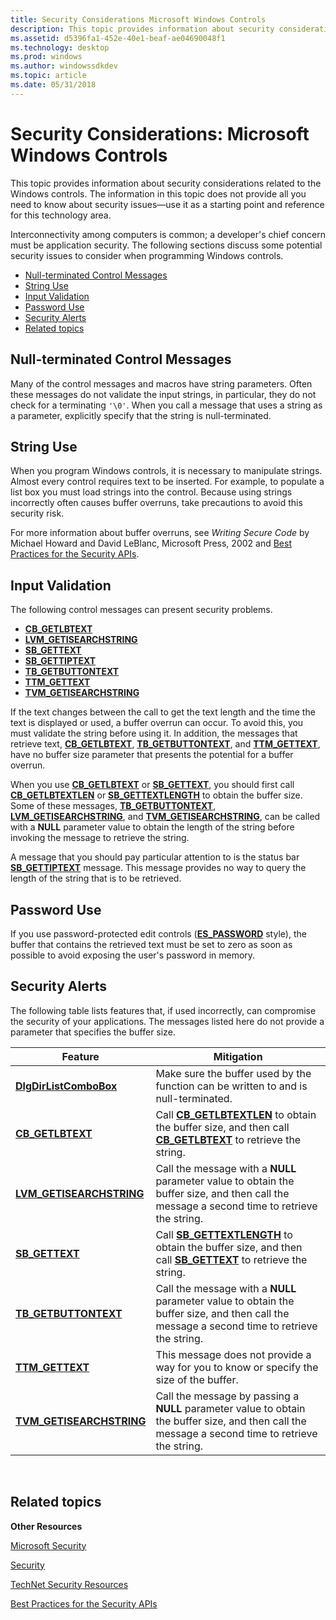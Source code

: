```yaml
---
title: Security Considerations Microsoft Windows Controls
description: This topic provides information about security considerations related to the Windows controls.
ms.assetid: d5396fa1-452e-40e1-beaf-ae04690048f1
ms.technology: desktop
ms.prod: windows
ms.author: windowssdkdev
ms.topic: article
ms.date: 05/31/2018
---
```


# Security Considerations: Microsoft Windows Controls

This topic provides information about security considerations related to the Windows controls. The information in this topic does not provide all you need to know about security issues—use it as a starting point and reference for this technology area.

Interconnectivity among computers is common; a developer's chief concern must be application security. The following sections discuss some potential security issues to consider when programming Windows controls.

-   [Null-terminated Control Messages](#null-terminated-control-messages)
-   [String Use](#string-use)
-   [Input Validation](#input-validation)
-   [Password Use](#password-use)
-   [Security Alerts](#security-alerts)
-   [Related topics](#related-topics)

## Null-terminated Control Messages

Many of the control messages and macros have string parameters. Often these messages do not validate the input strings, in particular, they do not check for a terminating `'\0'`. When you call a message that uses a string as a parameter, explicitly specify that the string is null-terminated.

## String Use

When you program Windows controls, it is necessary to manipulate strings. Almost every control requires text to be inserted. For example, to populate a list box you must load strings into the control. Because using strings incorrectly often causes buffer overruns, take precautions to avoid this security risk.

For more information about buffer overruns, see *Writing Secure Code* by Michael Howard and David LeBlanc, Microsoft Press, 2002 and [Best Practices for the Security APIs](https://msdn.microsoft.com/library/windows/desktop/ms717796).

## Input Validation

The following control messages can present security problems.

-   [**CB\_GETLBTEXT**](cb-getlbtext.md)
-   [**LVM\_GETISEARCHSTRING**](lvm-getisearchstring.md)
-   [**SB\_GETTEXT**](sb-gettext.md)
-   [**SB\_GETTIPTEXT**](sb-gettiptext.md)
-   [**TB\_GETBUTTONTEXT**](tb-getbuttontext.md)
-   [**TTM\_GETTEXT**](ttm-gettext.md)
-   [**TVM\_GETISEARCHSTRING**](tvm-getisearchstring.md)

If the text changes between the call to get the text length and the time the text is displayed or used, a buffer overrun can occur. To avoid this, you must validate the string before using it. In addition, the messages that retrieve text, [**CB\_GETLBTEXT**](cb-getlbtext.md), [**TB\_GETBUTTONTEXT**](tb-getbuttontext.md), and [**TTM\_GETTEXT**](ttm-gettext.md), have no buffer size parameter that presents the potential for a buffer overrun.

When you use [**CB\_GETLBTEXT**](cb-getlbtext.md) or [**SB\_GETTEXT**](sb-gettext.md), you should first call [**CB\_GETLBTEXTLEN**](cb-getlbtextlen.md) or [**SB\_GETTEXTLENGTH**](sb-gettextlength.md) to obtain the buffer size. Some of these messages, [**TB\_GETBUTTONTEXT**](tb-getbuttontext.md), [**LVM\_GETISEARCHSTRING**](lvm-getisearchstring.md), and [**TVM\_GETISEARCHSTRING**](tvm-getisearchstring.md), can be called with a **NULL** parameter value to obtain the length of the string before invoking the message to retrieve the string.

A message that you should pay particular attention to is the status bar [**SB\_GETTIPTEXT**](sb-gettiptext.md) message. This message provides no way to query the length of the string that is to be retrieved.

## Password Use

If you use password-protected edit controls ([**ES\_PASSWORD**](edit-control-styles.md) style), the buffer that contains the retrieved text must be set to zero as soon as possible to avoid exposing the user's password in memory.

## Security Alerts

The following table lists features that, if used incorrectly, can compromise the security of your applications. The messages listed here do not provide a parameter that specifies the buffer size.



| Feature                                               | Mitigation                                                                                                                                              |
|-------------------------------------------------------|---------------------------------------------------------------------------------------------------------------------------------------------------------|
| [**DlgDirListComboBox**](/windows/desktop/api/Winuser/nf-winuser-dlgdirlistcomboboxa)      | Make sure the buffer used by the function can be written to and is null-terminated.                                                                     |
| [**CB\_GETLBTEXT**](cb-getlbtext.md)                 | Call [**CB\_GETLBTEXTLEN**](cb-getlbtextlen.md) to obtain the buffer size, and then call [**CB\_GETLBTEXT**](cb-getlbtext.md) to retrieve the string. |
| [**LVM\_GETISEARCHSTRING**](lvm-getisearchstring.md) | Call the message with a **NULL** parameter value to obtain the buffer size, and then call the message a second time to retrieve the string.             |
| [**SB\_GETTEXT**](sb-gettext.md)                     | Call [**SB\_GETTEXTLENGTH**](sb-gettextlength.md) to obtain the buffer size, and then call [**SB\_GETTEXT**](sb-gettext.md) to retrieve the string.   |
| [**TB\_GETBUTTONTEXT**](tb-getbuttontext.md)         | Call the message with a **NULL** parameter value to obtain the buffer size, and then call the message a second time to retrieve the string.             |
| [**TTM\_GETTEXT**](ttm-gettext.md)                   | This message does not provide a way for you to know or specify the size of the buffer.                                                                  |
| [**TVM\_GETISEARCHSTRING**](tvm-getisearchstring.md) | Call the message by passing a **NULL** parameter value to obtain the buffer size, and then call the message a second time to retrieve the string.       |



 

## Related topics

<dl> <dt>

**Other Resources**
</dt> <dt>

[Microsoft Security]( http://go.microsoft.com/fwlink/p/?linkid=193968)
</dt> <dt>

[Security](https://msdn.microsoft.com/library/windows/desktop/ee663293)
</dt> <dt>

[TechNet Security Resources]( http://go.microsoft.com/fwlink/p/?linkid=196444)
</dt> <dt>

[Best Practices for the Security APIs](https://msdn.microsoft.com/library/windows/desktop/ms717796)
</dt> </dl>

 

 




